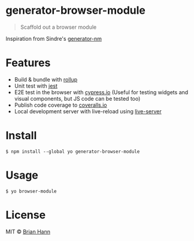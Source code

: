 # generator-browser-module

> Scaffold out a browser module

Inspiration from Sindre's [generator-nm](https://github.com/sindresorhus/generator-nm)

# Features

* Build & bundle with [rollup](https://github.com/rollup/rollup)
* Unit test with [jest](https://facebook.github.io/jest/)
* E2E test in the browser with [cypress.io](https://www.cypress.io/) (Useful for testing widgets and visual components, but JS code can be tested too)
* Publish code coverage to [coveralls.io](https://coveralls.io)
* Local development server with live-reload using [live-server](https://www.npmjs.com/package/live-server)

# Install

	$ npm install --global yo generator-browser-module

# Usage

	$ yo browser-module

# License

MIT © [Brian Hann](https://brianhann.com)
